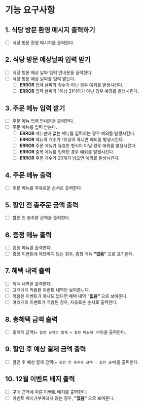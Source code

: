 # 기능 요구사항
## 1. 식당 방문 환영 메시지 출력하기
- [ ] 식당 방문 환영 메시지를 출력한다.
## 2. 식당 방문 예상날짜 입력 받기
- [ ] 식당 방문 예상 날짜 입력 안내문을 출력한다.
- [ ] 식당 방문 예상 날짜를 입력 받는다.
  - [ ] **ERROR** 입력 날짜가 정수가 아닌 경우 예외를 발생시킨다.
  - [ ] **ERROR** 입력 날짜가 1이상 31이하가 아닌 경우 예외를 발생시킨다.
## 3. 주문 메뉴 입력 받기
- [ ] 주문 메뉴 입력 안내문을 출력한다.
- [ ] 주문 메뉴를 입력 받는다.
  - [ ] **ERROR** 메뉴판에 없는 메뉴를 입력하는 경우 예외를 발생시킨다. 
  - [ ] **ERROR** 메뉴의 개수가 1이상이 아니면 예외를 발생시킨다.
  - [ ] **ERROR** 주문 메뉴가 유효한 형식이 아닐 경우 예외를 발생시킨다.
  - [ ] **ERROR** 중복 메뉴를 입력한 경우 예외를 발생시킨다.
  - [ ] **ERROR** 주문 개수가 20개가 넘으면 예외를 발생시킨다.
## 4. 주문 메뉴 출력
- [ ] 주문 메뉴를 자유로운 순서로 출력한다.
## 5. 할인 전 총주문 금액 출력
- [ ] 할인 전 총주문 금액을 출력한다.
## 6. 증정 메뉴 출력
- [ ] 증정 메뉴를 출력한다.
- [ ] 증정 이벤트에 해당하지 않는 경우, 증정 메뉴 **"없음"** 으로 표기한다.
## 7. 혜택 내역 출력
- [ ] 혜택 내역을 출력한다.
- [ ] 고객에게 적용된 이벤트 내역만 보여준ㄴ다.
- [ ] 적용된 이벤트가 하나도 없다면 혜택 내역 **"없음"** 으로 보여준다.
- [ ] 여러개의 이벤트가 적용된 경우, 자유로운 순서로 출력한다.
## 8. 총혜택 금액 출력
- [ ] 총혜택 금액(`= 할인 금액의 합계 + 증정 메뉴의 가격`)을 출력한다.
## 9. 할인 후 예상 결제 금액 출력
- [ ] 할인 후 예상 결제 금액(`= 할인 전 총주문 금액 - 할인 금액`)을 출력한다.
## 10. 12월 이벤트 배지 출력
- [ ] 구매 금액에 따른 이벤트 배지를 출력한다.
- [ ] 이벤트 배지가부여되지 않는 경우, **"없음"** 으로 보여준다.